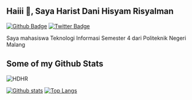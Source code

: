 ## Haiii 👋, Saya Harist Dani Hisyam Risyalman
[![Github Badge](https://img.shields.io/badge/-HDHR-grey?style=flat&logo=github&logoColor=white&link=https://github.com/HDHR/)](https://www.github.com/HDHR/) [![Twitter Badge](https://img.shields.io/badge/-@AyyIsDedzzz-00acee?style=flat&logo=twitter&logoColor=white&link=https://twitter.com/@AyyIsDedzzz/)](https://www.twitter.com/@AyyIsDedzzz/) <p align='left'>Saya mahasiswa Teknologi Informasi Semester 4 dari Politeknik Negeri Malang</p>
## Some of my Github Stats
<p align=left> <img src=https://komarev.com/ghpvc/?username=HDHR alt=HDHR /> </p>

[![Github stats](https://github-readme-stats.vercel.app/api?username=HDHR&show_icons=true&include_all_commits=true)](https://github.com/HDHR/github-readme-stats)
[![Top Langs](https://github-readme-stats.vercel.app/api/top-langs/?username=HDHR&layout=compact)](https://github.com/HDHR/github-readme-stats)
